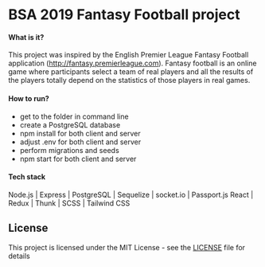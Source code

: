 # BSA 2019 Fantasy Football project

#### What is it?
This project was inspired by the English Premier League Fantasy Football application (http://fantasy.premierleague.com).  Fantasy football is an online game where participants select a team of real players and all the results of the players totally depend on the statistics of those players in real games.

#### How to run?
- get to the folder in command line
- create a PostgreSQL database
- npm install for both client and server
- adjust .env for both client and server
- perform migrations and seeds
- npm start for both client and server

#### Tech stack
Node.js | Express | PostgreSQL | Sequelize | socket.io | Passport.js
React | Redux | Thunk | SCSS | Tailwind CSS

## License
This project is licensed under the MIT License - see the [LICENSE](LICENSE.md) file for details
